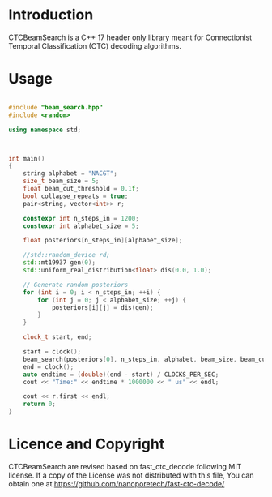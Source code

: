 # Introduction  

CTCBeamSearch is a C++ 17 header only library meant for Connectionist Temporal Classification (CTC) decoding algorithms.  




# Usage  

```C++

#include "beam_search.hpp"
#include <random>

using namespace std;



int main()
{
	string alphabet = "NACGT";
	size_t beam_size = 5;
	float beam_cut_threshold = 0.1f;
	bool collapse_repeats = true;
	pair<string, vector<int>> r;

	constexpr int n_steps_in = 1200;
	constexpr int alphabet_size = 5;

	float posteriors[n_steps_in][alphabet_size];

	//std::random_device rd;
	std::mt19937 gen(0);
	std::uniform_real_distribution<float> dis(0.0, 1.0);

	// Generate random posteriors
	for (int i = 0; i < n_steps_in; ++i) {
		for (int j = 0; j < alphabet_size; ++j) {
			posteriors[i][j] = dis(gen);
		}
	}

	clock_t start, end;

	start = clock();
	beam_search(posteriors[0], n_steps_in, alphabet, beam_size, beam_cut_threshold, collapse_repeats, r);
	end = clock();
	auto endtime = (double)(end - start) / CLOCKS_PER_SEC;
	cout << "Time:" << endtime * 1000000 << " us" << endl;

	cout << r.first << endl;
	return 0;
}

```


# Licence and Copyright  


CTCBeamSearch are revised based on fast_ctc_decode following MIT license. If a copy of the License was not distributed with this file, You can obtain one at https://github.com/nanoporetech/fast-ctc-decode/